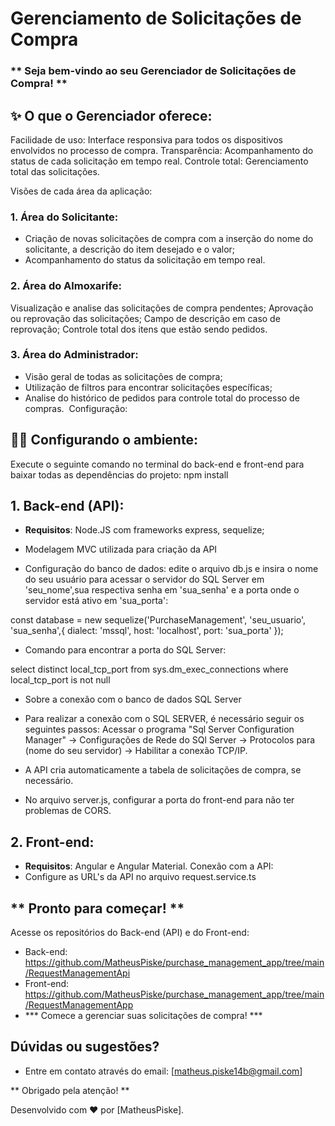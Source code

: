 # Gerenciamento de Solicitações de Compra
### ** Seja bem-vindo ao seu Gerenciador de Solicitações de Compra! **

## ✨ O que o Gerenciador oferece:

Facilidade de uso: Interface responsiva para todos os dispositivos envolvidos no processo de compra.
Transparência: Acompanhamento do status de cada solicitação em tempo real.
Controle total: Gerenciamento total das solicitações.

Visões de cada área da aplicação:

### 1. Área do Solicitante:

- Criação de novas solicitações de compra com a inserção do nome do solicitante, a descrição do item
  desejado e o valor;
- Acompanhamento do status da solicitação em tempo real.

### 2. Área do Almoxarife:

Visualização e analise das solicitações de compra pendentes;
Aprovação ou reprovação das solicitações;
Campo de descrição em caso de reprovação;
Controle total dos itens que estão sendo pedidos.

### 3. Área do Administrador:

- Visão geral de todas as solicitações de compra;
- Utilização de filtros para encontrar solicitações específicas;
- Analise do histórico de pedidos para controle total do processo de compras.
️ Configuração:

## 👩‍💻 Configurando o ambiente:

Execute o seguinte comando no terminal do back-end e front-end para baixar todas as
dependências do projeto: npm install

## 1. Back-end (API):

- <b>Requisitos</b>: Node.JS com frameworks express, sequelize;

- Modelagem MVC utilizada para criação da API

- Configuração do banco de dados: edite o arquivo db.js e insira o nome do seu usuário para acessar o servidor do SQL Server em 'seu_nome',sua respectiva senha em 'sua_senha' e a porta onde o servidor está ativo em 'sua_porta':

const database = new sequelize('PurchaseManagement', 'seu_usuario', 'sua_senha',{
    dialect: 'mssql', host: 'localhost', port: 'sua_porta'
});

- Comando para encontrar a porta do SQL Server:

select distinct local_tcp_port
  from sys.dm_exec_connections
 where local_tcp_port is not null

- Sobre a conexão com o banco de dados SQL Server

- Para realizar a conexão com o SQL SERVER, é necessário seguir os seguintes passos: Acessar o programa "Sql Server Configuration Manager" ->
  Configurações de Rede do SQl Server -> Protocolos para (nome do seu servidor) -> Habilitar a conexão TCP/IP.

- A API cria automaticamente a tabela de solicitações de compra, se necessário.

- No arquivo server.js, configurar a porta do front-end para não ter problemas de CORS.


## 2. Front-end:

- <b>Requisitos</b>: Angular e Angular Material.
Conexão com a API:
- Configure as URL's da API no arquivo request.service.ts

## ** Pronto para começar! **

Acesse os repositórios do Back-end (API) e do Front-end:
- Back-end: https://github.com/MatheusPiske/purchase_management_app/tree/main/RequestManagementApi
- Front-end: https://github.com/MatheusPiske/purchase_management_app/tree/main/RequestManagementApp
- *** Comece a gerenciar suas solicitações de compra! ***
️
## Dúvidas ou sugestões?

- Entre em contato através do email: [matheus.piske14b@gmail.com]

** Obrigado pela atenção! **

Desenvolvido com ❤️ por [MatheusPiske].
